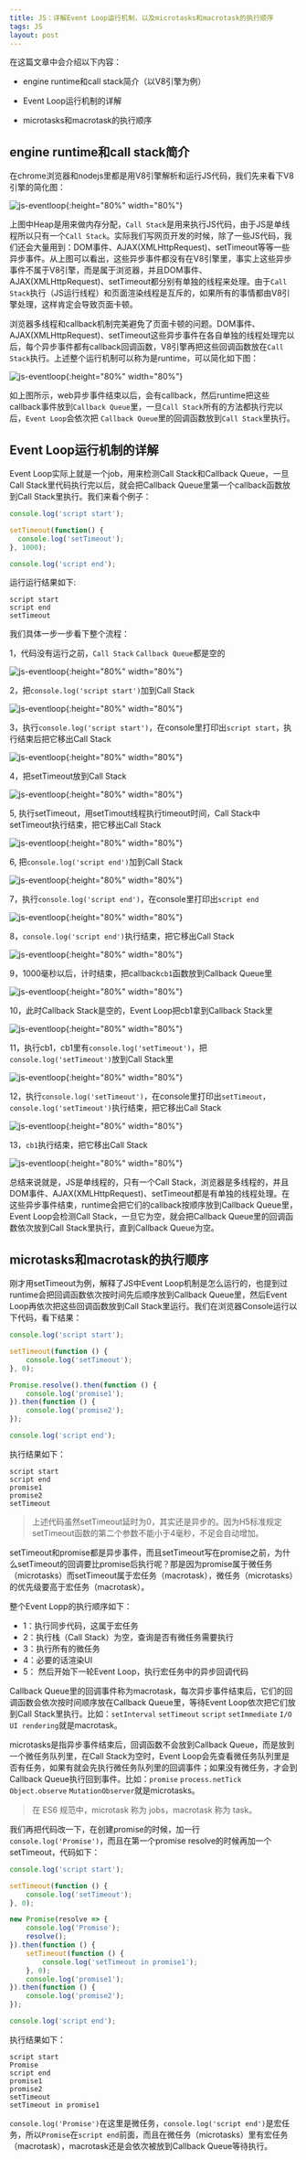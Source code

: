 ```yaml
---
title: JS：详解Event Loop运行机制，以及microtasks和macrotask的执行顺序
tags: JS
layout: post
---
```


在这篇文章中会介绍以下内容：
- engine runtime和call stack简介（以V8引擎为例）

- Event Loop运行机制的详解

- microtasks和macrotask的执行顺序

## engine runtime和call stack简介

在chrome浏览器和nodejs里都是用V8引擎解析和运行JS代码，我们先来看下V8引擎的简化图：

![js-eventloop](/assets/images/posts/js/js-eventloop01.png){:height="80%" width="80%"}

上图中Heap是用来做内存分配，```Call Stack```是用来执行JS代码，由于JS是单线程所以只有一个```Call Stack```。实际我们写网页开发的时候，除了一些JS代码，我们还会大量用到：DOM事件、AJAX(XMLHttpRequest)、setTimeout等等一些异步事件。从上图可以看出，这些异步事件都没有在V8引擎里，事实上这些异步事件不属于V8引擎，而是属于浏览器，并且DOM事件、AJAX(XMLHttpRequest)、setTimeout都分别有单独的线程来处理。由于```Call Stack```执行（JS运行线程）和页面渲染线程是互斥的，如果所有的事情都由V8引擎处理，这样肯定会导致页面卡顿。


浏览器多线程和callback机制完美避免了页面卡顿的问题。DOM事件、AJAX(XMLHttpRequest)、setTimeout这些异步事件在各自单独的线程处理完以后，每个异步事件都有callback回调函数，V8引擎再把这些回调函数放在```Call Stack```执行。上述整个运行机制可以称为是runtime，可以简化如下图：

![js-eventloop](/assets/images/posts/js/js-eventloop02.png){:height="80%" width="80%"}

如上图所示，web异步事件结束以后，会有callback，然后runtime把这些callback事件放到```Callback Queue```里，一旦```Call Stack```所有的方法都执行完以后，```Event Loop```会依次把 ```Callback Queue```里的回调函数放到```Call Stack```里执行。

## Event Loop运行机制的详解

Event Loop实际上就是一个job，用来检测Call Stack和Callback Queue，一旦Call Stack里代码执行完以后，就会把Callback Queue里第一个callback函数放到Call Stack里执行。我们来看个例子：

```js
console.log('script start');

setTimeout(function() {
  console.log('setTimeout');
}, 1000);

console.log('script end');
```
运行运行结果如下:

```
script start
script end
setTimeout
```
我们具体一步一步看下整个流程：


1，代码没有运行之前，```Call Stack``` ```Callback Queue```都是空的 

![js-eventloop](/assets/images/posts/js/js-eventloop03.png){:height="80%" width="80%"}


2，把```console.log('script start')```加到Call Stack

![js-eventloop](/assets/images/posts/js/js-eventloop04.png){:height="80%" width="80%"}

3，执行```console.log('script start')```，在console里打印出```script start```，执行结束后把它移出Call Stack

![js-eventloop](/assets/images/posts/js/js-eventloop05.png){:height="80%" width="80%"}

4，把setTimeout放到Call Stack

![js-eventloop](/assets/images/posts/js/js-eventloop06.png){:height="80%" width="80%"}

5, 执行setTimeout，用setTimout线程执行timeout时间，Call Stack中setTimeout执行结束，把它移出Call Stack

![js-eventloop](/assets/images/posts/js/js-eventloop07.png){:height="80%" width="80%"}

6, 把```console.log('script end')```加到Call Stack

![js-eventloop](/assets/images/posts/js/js-eventloop08.png){:height="80%" width="80%"}

7，执行```console.log('script end')```，在console里打印出```script end```

![js-eventloop](/assets/images/posts/js/js-eventloop09.png){:height="80%" width="80%"}


8，```console.log('script end')```执行结束，把它移出Call Stack


![js-eventloop](/assets/images/posts/js/js-eventloop10.png){:height="80%" width="80%"}

9，1000毫秒以后，计时结束，把callback```cb1```函数放到Callback Queue里

![js-eventloop](/assets/images/posts/js/js-eventloop11.png){:height="80%" width="80%"}

10，此时Callback Stack是空的，Event Loop把cb1拿到Callback Stack里

![js-eventloop](/assets/images/posts/js/js-eventloop12.png){:height="80%" width="80%"}

11，执行cb1，cb1里有```console.log('setTimeout')```，把```console.log('setTimeout')```放到Call Stack里

![js-eventloop](/assets/images/posts/js/js-eventloop13.png){:height="80%" width="80%"}

12，执行```console.log('setTimeout')```，在console里打印出```setTimeout```，```console.log('setTimeout')```执行结束，把它移出Call Stack

![js-eventloop](/assets/images/posts/js/js-eventloop14.png){:height="80%" width="80%"}

13，```cb1```执行结束，把它移出Call Stack

![js-eventloop](/assets/images/posts/js/js-eventloop15.png){:height="80%" width="80%"}


总结来说就是，JS是单线程的，只有一个Call Stack，浏览器是多线程的，并且DOM事件、AJAX(XMLHttpRequest)、setTimeout都是有单独的线程处理。在这些异步事件结束，runtime会把它们的callback按顺序放到Callback Queue里，Event Loop会检测Call Stack，一旦它为空，就会把Callback Queue里的回调函数依次放到Call Stack里执行，直到Callback Queue为空。

## microtasks和macrotask的执行顺序

刚才用setTimeout为例，解释了JS中Event Loop机制是怎么运行的，也提到过runtime会把回调函数依次按时间先后顺序放到Callback Queue里，然后Event Loop再依次把这些回调函数放到Call Stack里运行。我们在浏览器Console运行以下代码，看下结果：

```js
console.log('script start');

setTimeout(function () {
    console.log('setTimeout');
}, 0);

Promise.resolve().then(function () {
    console.log('promise1');
}).then(function () {
    console.log('promise2');
});

console.log('script end');
```
执行结果如下：

```
script start
script end
promise1
promise2
setTimeout
```
<blockquote>
<p>
上述代码虽然setTimeout延时为0，其实还是异步的。因为H5标准规定setTimeout函数的第二个参数不能小于4毫秒，不足会自动增加。
</p>
</blockquote>

setTimeout和promise都是异步事件，而且setTimeout写在promise之前，为什么setTimeout的回调要比promise后执行呢？那是因为promise属于微任务（microtasks）而setTimeout属于宏任务（macrotask），微任务（microtasks）的优先级要高于宏任务（macrotask）。


整个Event Lopp的执行顺序如下：
- 1：执行同步代码，这属于宏任务
- 2：执行栈（Call Stack）为空，查询是否有微任务需要执行
- 3：执行所有的微任务
- 4：必要的话渲染UI
- 5： 然后开始下一轮Event Loop，执行宏任务中的异步回调代码


Callback Queue里的回调事件称为macrotask，每次异步事件结束后，它们的回调函数会依次按时间顺序放在Callback Queue里，等待Event Loop依次把它们放到Call Stack里执行。比如：```setInterval``` ```setTimeout``` ```script``` ```setImmediate``` ```I/O``` ```UI rendering```就是macrotask。


microtasks是指异步事件结束后，回调函数不会放到Callback Queue，而是放到一个微任务队列里，在Call Stack为空时，Event Loop会先查看微任务队列里是否有任务，如果有就会先执行微任务队列里的回调事件；如果没有微任务，才会到Callback Queue执行回到事件。比如：```promise``` ```process.netTick``` ```Object.observe``` ```MutationObserver```就是microtasks。

<blockquote>
<p>
在 ES6 规范中，microtask 称为 jobs，macrotask 称为 task。
</p>
</blockquote>


我们再把代码改一下，在创建promise的时候，加一行```console.log('Promise')```，而且在第一个promise resolve的时候再加一个setTimeout，代码如下：
```js
console.log('script start');

setTimeout(function () {
    console.log('setTimeout');
}, 0);

new Promise(resolve => {
    console.log('Promise');
    resolve();
}).then(function () {
    setTimeout(function () {
        console.log('setTimeout in promise1');
    }, 0);
    console.log('promise1');
}).then(function () {
    console.log('promise2');
});

console.log('script end');
```
执行结果如下：

```
script start
Promise
script end
promise1
promise2
setTimeout
setTimeout in promise1
```

```console.log('Promise')```在这里是微任务，```console.log('script end')```是宏任务，所以```Promise```在```script end```前面，而且在微任务（microtasks）里有宏任务（macrotask），macrotask还是会依次被放到Callback Queue等待执行。


